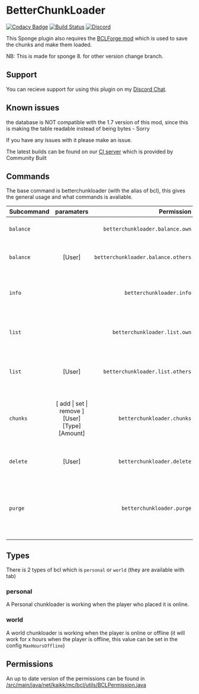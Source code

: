 # BetterChunkLoader
[![Codacy Badge](https://api.codacy.com/project/badge/Grade/3fb6acd7449047798d24928bc94ca347)](https://www.codacy.com/app/KasperFranz/BetterChunkLoader?utm_source=github.com&utm_medium=referral&utm_content=KasperFranz/BetterChunkLoader&utm_campaign=badger)
[![Build Status](http://ci.communitybuilt.net/job/BetterChunkLoader/badge/icon)](http://ci.communitybuilt.net/job/BetterChunkLoader/)
[![Discord](https://img.shields.io/badge/Support-Discord-7289DA.svg)](https://discord.gg/MD6qGAd)

This Sponge plugin also requires the [BCLForge mod](https://github.com/KasperFranz/BCLForgeLib) which is used to save the chunks and make them loaded.

NB: This is made for sponge 8. for other version change branch.

## Support
You can recieve support for using this plugin on my [Discord Chat](https://discord.gg/MD6qGAd).


## Known issues
the database is NOT compatible with the 1.7 version of this mod, since this is making the table readable instead of being bytes - Sorry


If you have any issues with it please make an issue.

The latest builds can be found on our [CI server](http://ci.communitybuilt.net/job/BCLForgeLib/) which is provided by Community Built


## Commands
The base command is betterchunkloader (with the alias of bcl), this gives the general usage and what commands is avaliable.

| Subcommand        | paramaters           | Permission  | Description |
| ------------- |:-------------:| -----:| ----- |
| `balance` |   | `betterchunkloader.balance.own` | Get your balance of chunkloaders.
| `balance` | [User]  | `betterchunkloader.balance.others` | Get your balance of  another player
| `info` |  | `betterchunkloader.info`  | get general information about chunk loaders on the server.
| `list` |  | `betterchunkloader.list.own` | get a list of your chunk loaders with the coordinates.
| `list` | [User] | `betterchunkloader.list.others` | get a list of the users chunk loaders with the coordinates.
| `chunks` | [ add \| set \| remove ] [User] [Type] [Amount] | `betterchunkloader.chunks` | change a players amount of the different chunk loaders (personal or world)
| `delete` | [User] | `betterchunkloader.delete`  | Remove the specified players chunk loaders.
| `purge` |  | `betterchunkloader.purge` | Remove Chunk loaders in not existing worlds (eg. after removing a world)


## Types
There is 2 types of bcl which is `personal` or `world` (they are available with tab)
### personal
A Personal chunkloader is working when the player who placed it is online.

### world
A world chunkloader is working when the player is online or offline (it will work for x hours when the player is offline, this value can be set in the config `MaxHoursOffline`)
## Permissions
An up to date version of the permissions can be found in [/src/main/java/net/kaikk/mc/bcl/utils/BCLPermission.java](src/main/java/net/kaikk/mc/bcl/utils/BCLPermission.java)
